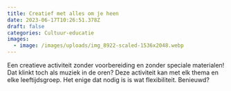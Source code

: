```yaml
---
title: Creatief met alles om je heen
date: 2023-06-17T10:26:51.378Z
draft: false
categories: Cultuur-educatie
images:
  - image: /images/uploads/img_8922-scaled-1536x2048.webp
---
```

Een creatieve activiteit zonder voorbereiding en zonder speciale materialen! Dat klinkt toch als muziek in de oren? Deze activiteit kan met elk thema en elke leeftijdsgroep. Het enige dat nodig is is wat flexibiliteit. Benieuwd?